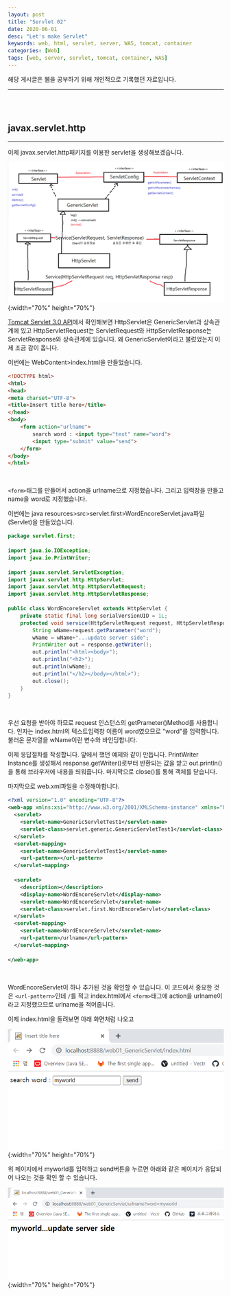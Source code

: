 ```yaml
---
layout: post
title: "Servlet 02"
date: 2020-06-01
desc: "Let's make Servlet"
keywords: web, html, servlet, server, WAS, tomcat, container
categories: [Web]
tags: [web, server, servlet, tomcat, container, WAS]
---
```


해당 게시글은 웹을 공부하기 위해 개인적으로 기록했던 자료입니다.
___
<br>
<br>

## javax.servlet.http
___
이제 javax.servlet.http패키지를 이용한 servlet을 생성해보겠습니다.

![20httpServlet](/static/assets/img/blog/web/01MakeSimpleServlet/20httpServlet.png){:width="70%" height="70%"}

[Tomcat Servlet 3.0 API](http://tomcat.apache.org/tomcat-7.0-doc/servletapi/index.html)에서 확인해보면 HttpServlet은 GenericServlet과 상속관계에 있고 HttpServletRequest는 ServletRequest와 HttpServletResponse는 ServletResponse와 상속관계에 있습니다. 왜 GenericServlet이라고 불렀었는지 이제 조금 감이 옵니다. 

이번에는 WebContent>index.html을 만들었습니다.
<br>

~~~html
<!DOCTYPE html>
<html>
<head>
<meta charset="UTF-8">
<title>Insert title here</title>
</head>
<body>
    <form action="urlname">
        search word : <input type="text" name="word">
        <input type="submit" value="send">
    </form>
</body>
</html>
~~~
<br>

`<form>`태그를 만들어서 action을 urlname으로 지정했습니다. 그리고 입력창을 만들고 name을 word로 지정했습니다. 

이번에는 java resources>src>servlet.first>WordEncoreServlet.java파일(Servlet)을 만들었습니다.
<br>

~~~java
package servlet.first;

import java.io.IOException;
import java.io.PrintWriter;

import javax.servlet.ServletException;
import javax.servlet.http.HttpServlet;
import javax.servlet.http.HttpServletRequest;
import javax.servlet.http.HttpServletResponse;

public class WordEncoreServlet extends HttpServlet {
	private static final long serialVersionUID = 1L;
	protected void service(HttpServletRequest request, HttpServletResponse response) throws ServletException, IOException {
		String wName=request.getParameter("word");
		wName = wName+"...update server side";
		PrintWriter out = response.getWriter();
		out.println("<html><body>");
		out.println("<h2>");
		out.println(wName);
		out.println("</h2></body></html>");
		out.close();
	}
}
~~~
<br>

우선 요청을 받아야 하므로 request 인스턴스의 getPrameter()Method를 사용합니다. 인자는 index.html의 텍스트입력창 이름이 word였으므로 "word"를 입력합니다. 불러온 문자열을 wName이란 변수와 바인딩합니다. 

이제 응답절차를 작성합니다. 앞에서 했던 예제와 같이 만듭니다. PrintWriter Instance를 생성해서 response.getWriter()로부터 반환되는 값을 받고 out.println()을 통해 브라우저에 내용을 띄워줍니다. 마지막으로 close()를 통해 객체를 닫습니다. 

마지막으로 web.xml파일을 수정해야합니다.
<br>

~~~xml
<?xml version="1.0" encoding="UTF-8"?>
<web-app xmlns:xsi="http://www.w3.org/2001/XMLSchema-instance" xmlns="http://java.sun.com/xml/ns/javaee" xsi:schemaLocation="http://java.sun.com/xml/ns/javaee http://java.sun.com/xml/ns/javaee/web-app_2_5.xsd" id="WebApp_ID" version="2.5">
  <servlet>
    <servlet-name>GenericServletTest1</servlet-name>
    <servlet-class>servlet.generic.GenericServletTest1</servlet-class>
  </servlet>
  <servlet-mapping>
    <servlet-name>GenericServletTest1</servlet-name>
    <url-pattern></url-pattern>
  </servlet-mapping>
  
  <servlet>
    <description></description>
    <display-name>WordEncoreServlet</display-name>
    <servlet-name>WordEncoreServlet</servlet-name>
    <servlet-class>servlet.first.WordEncoreServlet</servlet-class>
  </servlet>
  <servlet-mapping>
    <servlet-name>WordEncoreServlet</servlet-name>
    <url-pattern>/urlname</url-pattern>
  </servlet-mapping>
  
</web-app>
~~~
<br>

WordEncoreServlet이 하나 추가된 것을 확인할 수 있습니다. 이 코드에서 중요한 것은 `<url-pattern>`인데 `/`를 적고 index.html에서 `<form>`태그에 action을 urlname이라고 지정했으므로 urlname을 적어줍니다. 

이제 index.html을 돌려보면 아래 화면처럼 나오고

![21httpServlet02](/static/assets/img/blog/web/01MakeSimpleServlet/21httpServlet02.png){:width="70%" height="70%"}

위 페이지에서 myworld를 입력하고 send버튼을 누르면 아래와 같은 페이지가 응답되어 나오는 것을 확인 할 수 있습니다. 

![22httpServlet02response](/static/assets/img/blog/web/01MakeSimpleServlet/22httpServlet02response.png){:width="70%" height="70%"}